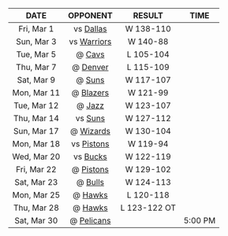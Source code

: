 |    DATE     |             OPPONENT              |    RESULT    |  TIME   |
|:-----------:|:---------------------------------:|:------------:|:-------:|
| Fri, Mar 1  |     vs [Dallas](/r/Mavericks)     |  W 138-110   |         |
| Sun, Mar 3  |    vs [Warriors](/r/warriors)     |   W 140-88   |         |
| Tue, Mar 5  |    @ [Cavs](/r/clevelandcavs)     |  L 105-104   |         |
| Thu, Mar 7  |   @ [Denver](/r/denvernuggets)    |  L 115-109   |         |
| Sat, Mar 9  |         @ [Suns](/r/suns)         |  W 117-107   |         |
| Mon, Mar 11 |      @ [Blazers](/r/ripcity)      |   W 121-99   |         |
| Tue, Mar 12 |       @ [Jazz](/r/UtahJazz)       |  W 123-107   |         |
| Thu, Mar 14 |        vs [Suns](/r/suns)         |  W 127-112   |         |
| Sun, Mar 17 | @ [Wizards](/r/washingtonwizards) |  W 130-104   |         |
| Mon, Mar 18 |  vs [Pistons](/r/DetroitPistons)  |   W 119-94   |         |
| Wed, Mar 20 |      vs [Bucks](/r/MkeBucks)      |  W 122-119   |         |
| Fri, Mar 22 |  @ [Pistons](/r/DetroitPistons)   |  W 129-102   |         |
| Sat, Mar 23 |    @ [Bulls](/r/chicagobulls)     |  W 124-113   |         |
| Mon, Mar 25 |    @ [Hawks](/r/AtlantaHawks)     |  L 120-118   |         |
| Thu, Mar 28 |    @ [Hawks](/r/AtlantaHawks)     | L 123-122 OT |         |
| Sat, Mar 30 |   @ [Pelicans](/r/NOLAPelicans)   |              | 5:00 PM |